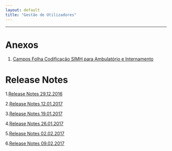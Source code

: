 ```yaml
---
layout: default
title: "Gestão de Utilizadores"
---
```



---

<div id="anexos"></div>

# Anexos

1. <a href="./file/30.12.2016_CAMPOS SIMH_FOLHA DE CODIFICAÇÃO_ICD10CMPCS.xlsx">Campos Folha Codificação SIMH para Ambulatório e Internamento</a>

<div id="releaseNotes"></div>

# Release Notes

1.<a href="./file/releaseNotes/Release Notes 29-12-2016.pdf">Release Notes 29.12.2016</a>

2.<a href="./file/releaseNotes/Release Notes 12-01-2017.pdf">Release Notes 12.01.2017</a>

3.<a href="./file/releaseNotes/Release Notes 19-01-2017.pdf">Release Notes 19.01.2017</a>

4.<a href="./file/releaseNotes/Release Notes 26-01-2017.pdf">Release Notes 26.01.2017</a>

5.<a href="./file/releaseNotes/Release Notes 02-02-2017.pdf">Release Notes 02.02.2017</a>

6.<a href="./file/releaseNotes/Release Notes 09-02-2017.pdf">Release Notes 09.02.2017</a>

